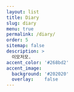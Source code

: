 ```yaml
---
layout: list
title: Diary
slug: diary
menu: true
permalink: /diary/
order: 5
sitemap: false
description: >
  이모저모.
accent_color: '#268bd2'
accent_image:
  background: '#202020'
  overlay:    false
---
```

